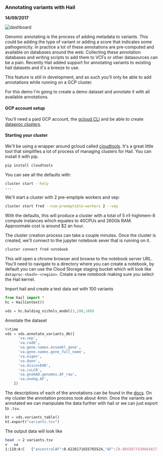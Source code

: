 ### Annotating variants with Hail
__14/09/2017__

![dashboard](assets/fra.jpg)

Genomic annotating is the process of adding metadata to variants. This could be
 adding the type of variant or adding a score that indicates some pathogenicity.
 In practice a lot of these annotations are pre-computed and available on
 databases around the web. Collecting these annotation databases and writing
 scripts to add them to VCFs or other datasources can be a pain. Recently Hail
 added support for annotating variants to existing hail datasets and
 it's a breeze to use.

This feature is still in development, and as such you'll only be able to
add annotations while running on a GCP cluster.

For this demo I'm going to create a demo dataset and annotate it with all
available annotations.

#### GCP account setup
You'll need a paid GCP account, the [gcloud CLI](https://cloud.google.com/sdk/docs/#install_the_latest_cloud_tools_version_cloudsdk_current_version) and be able to create [dataproc
clusters](https://cloud.google.com/dataproc/).

#### Starting your cluster
We'll be using a wrapper around gcloud called
[cloudtools](https://github.com/Nealelab/cloudtools). It's a great little tool
that simplifies a lot of process of managing clusters for Hail. You can install
it with pip.

```bash
pip install cloudtools
```

You can see all the defaults with:

```bash
cluster start --help
...
```

We'll start a cluster with 2 pre-emptiple workers and vep:

```bash
cluster start fred --num-preemptible-workers 2 --vep
```

With the defaults, this will produce a cluster with a total of
5 n1-highmem-8 compute instances which equates to 40CPUs and 260Gb RAM.
Approximate cost is around $2 an hour.

The cluster creation process can take a couple minutes. Once the cluster is
created, we'll connect to the jupyter notebook sever that is running on it.

```bash
cluster connect fred notebook
```

This will open a chrome browser and browse to the notebook server URL. You'll need
to navigate to a directory where you can create a notebook, by default you can
use the Cloud Storage staging bucket which will look like `dataproc-<hash>-<region>`.
Create a new notebook making sure you select the Hail kernel.

Import hail and create a test data set with 100 variants
```python
from hail import *
hc = HailContext()

vds = hc.balding_nichols_model(3,100,100)
```

Annotate the dataset
```python
%%time
vds = vds.annotate_variants_db([
      'va.vep',
      'va.cadd',
      'va.gene.names.ensembl_gene',
      'va.gene.names.gene_full_name',
      'va.eigen',
      'va.dann',
      'va.discovEHR',
      'va.isLCR',
      'va.gnomAD.genomes.AF_raw',
      'va.onekg.AF',
    ])
```
The descriptions of each of the annotations can be found in the [docs](https://hail.is/docs/stable/annotationdb.html).
On my cluster the annotation process took about 4min. Once the variants are annotated we can
manipulate the data further with hail or we can just export to `.tsv`.

```python
kt = vds.variants_table()
kt.export("variants.tsv")
```

The output data will look like
```bash
head -n 2 variants.tsv
v	va
1:110:A:C	{"ancestralAF":0.6226171655765524,"AF":[0.8843877438664817,0.742222630284917,0.7314925025971879],"vep":{"assembly_name":"GRCh37","allele_string":"A/C","ancestral":null,"colocated_variants":null,"context":null,"end":110,"id":"1_110_A/C","input":"1\t110\t.\tA\tC\t.\t.\tGT","intergenic_consequences":[{"allele_num":1,"consequence_terms":["intergenic_variant"],"impact":"MODIFIER","minimised":1,"variant_allele":"C"}],"most_severe_consequence":"regulatory_region_variant","motif_feature_consequences":null,"regulatory_feature_consequences":[{"allele_num":1,"biotype":"CTCF_binding_site","consequence_terms":["regulatory_region_variant"],"impact":"MODIFIER","minimised":1,"regulatory_feature_id":"ENSR00001576074","variant_allele":"C"}],"seq_region_name":"1","start":110,"strand":1,"transcript_consequences":null,"variant_class":"SNV"},"gene":{"most_severe_consequence":"regulatory_region_variant","transcript":null,"names":{"ensembl_gene":null,"gene_full_name":null}},"discovEHR":{"AF":null},"gnomAD":{"genomes":{"AF_raw":null}},"onekg":{"AF":null},"eigen":{"raw":null,"phred":null,"PC_raw":null,"PC_phred":null},"cadd":{"RawScore":null,"PHRED":null},"isLCR":true,"dann":{"score":null}}
```
